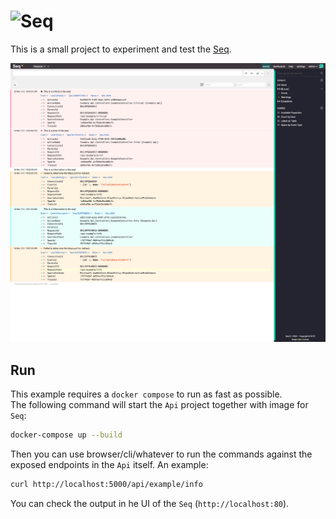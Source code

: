 # ![Seq](https://datalust.co/img/seq-logo-light.svg)

This is a small project to experiment and test the [Seq](https://datalust.co/seq).

![Screenshot](resources/screenshot.png)

## Run

This example requires a `docker compose` to run as fast as possible.  
The following command will start the `Api` project together with image for `Seq`:  

```bash
docker-compose up --build
```

Then you can use browser/cli/whatever to run the commands against the exposed endpoints in the `Api` itself. An example:

```bash
curl http://localhost:5000/api/example/info
```

You can check the output in he UI of the `Seq` (`http://localhost:80`).
